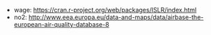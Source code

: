 - wage: https://cran.r-project.org/web/packages/ISLR/index.html
- no2: http://www.eea.europa.eu/data-and-maps/data/airbase-the-european-air-quality-database-8
